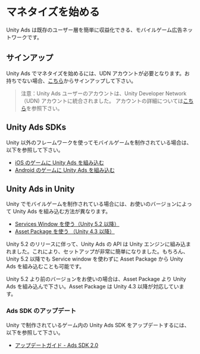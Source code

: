 # マネタイズを始める

Unity Ads は既存のユーザー層を簡単に収益化できる、モバイルゲーム広告ネットワークです。

## サインアップ
Unity Ads でマネタイズを始めるには、UDN アカウントが必要となります。お持ちでない場合、[こちら](https://accounts.unity3d.com/)からサインアップして下さい。

>注意：Unity Ads ユーザーのアカウントは、Unity Developer Network（UDN) アカウントに統合されました。
>アカウントの詳細については[こちら](https://github.com/unity3d-jp/unityads-help-jp/wiki/account-migration-notice)を参照下さい。

## Unity Ads SDKs
Unity 以外のフレームワークを使ってモバイルゲームを制作されている場合は、以下を参照して下さい。

- [iOS のゲームに Unity Ads を組み込む](https://github.com/unity3d-jp/unityads-help-jp/wiki/Integration-Guide-for-iOS)
- [Android のゲームに Unity Ads を組み込む](https://github.com/unity3d-jp/unityads-help-jp/wiki/Integration-Guide-for-Android)

## Unity Ads in Unity
Unity でモバイルゲームを制作されている場合には、お使いのバージョンによって Unity Ads を組み込む方法が異なります。

- [Services Window を使う（Unity 5.2 以降）](https://github.com/unity3d-jp/unityads-help-jp/wiki/Integration-Guide-for-Unity#services-window-%E3%82%92%E4%BD%BF%E3%81%86)
- [Asset Package を使う （Unity 4.3 以降）](https://github.com/unity3d-jp/unityads-help-jp/wiki/Integration-Guide-for-Unity#asset-package-%E3%82%92%E4%BD%BF%E3%81%86)

Unity 5.2 のリリースに伴って、Unity Ads の API は Unity エンジンに組み込まれました。これにより、セットアップが非常に簡単になりました。もちろん、Unity 5.2 以降でも Service window を使わずに Asset Package から Unity Ads を組み込むことも可能です。

Unity 5.2 より前のバージョンをお使いの場合は、Asset Package より Unity Ads を組み込んで下さい。Asset Package は Unity 4.3 以降が対応しています。

### Ads SDK のアップデート

Unity で制作されているゲーム内の Unity Ads SDK をアップデートするには、以下を参照して下さい。

- [アップデートガイド - Ads SDK 2.0]()